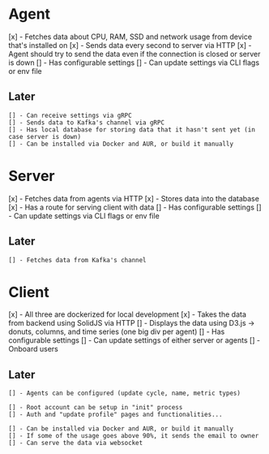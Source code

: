 # Agent

[x] - Fetches data about CPU, RAM, SSD and network usage from device that's installed on
[x] - Sends data every second to server via HTTP
[x] - Agent should try to send the data even if the connection is closed or server is down
[] - Has configurable settings
[] - Can update settings via CLI flags or env file

## Later

    [] - Can receive settings via gRPC
    [] - Sends data to Kafka's channel via gRPC
    [] - Has local database for storing data that it hasn't sent yet (in case server is down)
    [] - Can be installed via Docker and AUR, or build it manually

# Server

[x] - Fetches data from agents via HTTP
[x] - Stores data into the database
[x] - Has a route for serving client with data
[] - Has configurable settings
[] - Can update settings via CLI flags or env file

## Later

    [] - Fetches data from Kafka's channel

# Client

[x] - All three are dockerized for local development
[x] - Takes the data from backend using SolidJS via HTTP
[] - Displays the data using D3.js -> donuts, columns, and time series (one big div per agent)
[] - Has configurable settings
[] - Can update settings of either server or agents
[] - Onboard users

## Later

    [] - Agents can be configured (update cycle, name, metric types)

    [] - Root account can be setup in "init" process
    [] - Auth and "update profile" pages and functionalities...

    [] - Can be installed via Docker and AUR, or build it manually
    [] - If some of the usage goes above 90%, it sends the email to owner
    [] - Can serve the data via websocket

